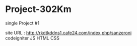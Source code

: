# Project-302Km
single Project #1

site URL : http://rkdtkddns1.cafe24.com/index.php/sanzeroni<br>
codeigniter JS HTML CSS
